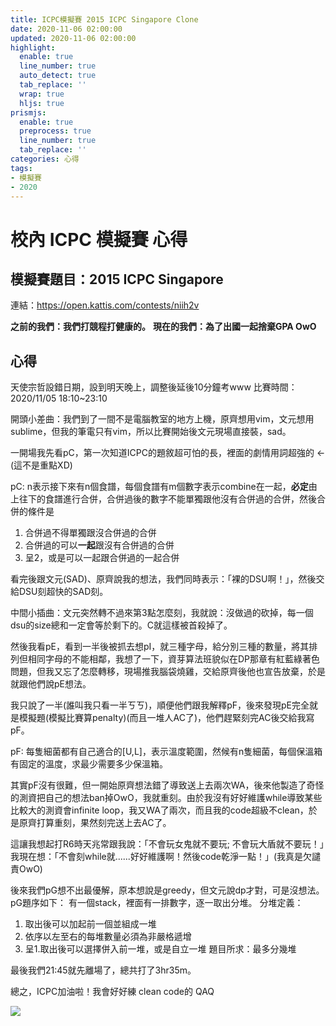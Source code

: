 ```yaml
---
title: ICPC模擬賽 2015 ICPC Singapore Clone
date: 2020-11-06 02:00:00
updated: 2020-11-06 02:00:00
highlight:
  enable: true
  line_number: true
  auto_detect: true
  tab_replace: ''
  wrap: true
  hljs: true
prismjs:
  enable: true
  preprocess: true
  line_number: true
  tab_replace: ''
categories: 心得
tags: 
- 模擬賽
- 2020
---  
```


# 校內 ICPC 模擬賽 心得
## 模擬賽題目：2015 ICPC Singapore 
連結：https://open.kattis.com/contests/niih2v

**之前的我們：我們打競程打健康的。**
**現在的我們：為了出國一起捨棄GPA OwO**

## 心得
天使宗哲設錯日期，設到明天晚上，調整後延後10分鐘考www
比賽時間：2020/11/05 18:10~23:10

開頭小差曲：我們到了一間不是電腦教室的地方上機，原齊想用vim，文元想用sublime，但我的筆電只有vim，所以比賽開始後文元現場直接裝，sad。

一開場我先看pC，第一次知道ICPC的題敘超可怕的長，裡面的劇情用詞超強的 <- (這不是重點XD)

pC: n表示接下來有n個食譜，每個食譜有m個數字表示combine在一起，**必定**由上往下的食譜進行合併，合併過後的數字不能單獨跟他沒有合併過的合併，然後合併的條件是
1. 合併過不得單獨跟沒合併過的合併
2. 合併過的可以**一起**跟沒有合併過的合併
3. 呈2，或是可以一起跟合併過的一起合併

看完後跟文元(SAD)、原齊說我的想法，我們同時表示：「裸的DSU啊！」，然後交給DSU刻超快的SAD刻。

中間小插曲：文元突然轉不過來第3點怎麼刻，我就說：沒做過的砍掉，每一個dsu的size總和一定會等於剩下的。C就這樣被首殺掉了。

然後我看pE，看到一半後被抓去想pI，就三種字母，給分別三種的數量，將其排列但相同字母的不能相鄰，我想了一下，資芽算法班貌似在DP那章有紅藍綠著色問題，但我又忘了怎麼轉移，現場推我腦袋燒雞，交給原齊後他也宣告放棄，於是就跟他們說pE想法。

我只說了一半(誰叫我只看一半ㄎㄎ)，順便他們跟我解釋pF，後來發現pE完全就是模擬題(模擬比賽算penalty)(而且一堆人AC了)，他們趕緊刻完AC後交給我寫pF。

pF: 每隻細菌都有自己適合的[U,L]，表示溫度範圍，然候有n隻細菌，每個保溫箱有固定的溫度，求最少需要多少保溫箱。

其實pF沒有很難，但一開始原齊想法錯了導致送上去兩次WA，後來他製造了奇怪的測資把自己的想法ban掉OwO，我就重刻。由於我沒有好好維護while導致某些比較大的測資會infinite loop，我又WA了兩次，而且我的code超級不clean，於是原齊打算重刻，果然刻完送上去AC了。

這讓我想起打R6時天兆常跟我說：「不會玩女鬼就不要玩; 不會玩大盾就不要玩！」我現在想：「不會刻while就......好好維護啊！然後code乾淨一點！」(我真是欠譴責OwO)

後來我們pG想不出最優解，原本想說是greedy，但文元說dp才對，可是沒想法。
pG題序如下：
有一個stack，裡面有一排數字，逐一取出分堆。
分堆定義：
1. 取出後可以加起前一個並組成一堆
2. 依序以左至右的每堆數量必須為非嚴格遞增
3. 呈1.取出後可以選擇併入前一堆，或是自立一堆
題目所求：最多分幾堆

最後我們21:45就先離場了，總共打了3hr35m。

總之，ICPC加油啦！我會好好練 clean code的 QAQ

![](https://i.imgur.com/lMG2pH2.jpg)

